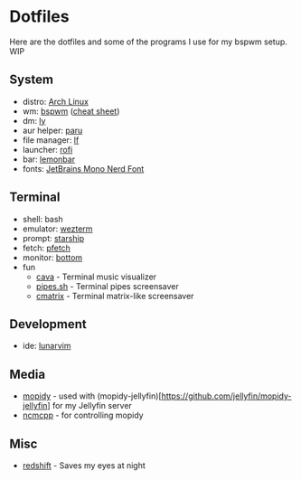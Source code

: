 # Dotfiles

Here are the dotfiles and some of the programs I use for my bspwm setup. WIP

## System
- distro: [Arch Linux](https://archlinux.org)
- wm: [bspwm](https://github.com/baskerville/bspwm) ([cheat sheet](https://gist.github.com/amit08255/43ed6efdc1952d88f9a61e86f375e924))
- dm: [ly](https://github.com/fairyglade/ly)
- aur helper: [paru](https://github.com/Morganamilo/paru)
- file manager: [lf](https://github.com/gokcehan/lf)
- launcher: [rofi](https://github.com/davatorium/rofi)
- bar: [lemonbar](https://github.com/LemonBoy/bar)
- fonts: [JetBrains Mono Nerd Font](https://github.com/JetBrains/JetBrainsMono)

## Terminal
- shell: bash
- emulator: [wezterm](https://wezfurlong.org/wezterm/index.html)
- prompt: [starship](https://starship.rs)
- fetch: [pfetch](https://github.com/dylanaraps/pfetch)
- monitor: [bottom](https://github.com/ClementTsang/bottom)
- fun
    - [cava](https://github.com/karlstav/cava) - Terminal music visualizer
    - [pipes.sh](https://github.com/pipeseroni/pipes.sh) - Terminal pipes screensaver
    - [cmatrix](https://github.com/abishekvashok/cmatrix) - Terminal matrix-like screensaver

## Development
- ide: [lunarvim](https://www.lunarvim.org/)

## Media
- [mopidy](https://mopidy.com/) - used with (mopidy-jellyfin)[https://github.com/jellyfin/mopidy-jellyfin] for my Jellyfin server
- [ncmcpp](https://rybczak.net/ncmpcpp/) - for controlling mopidy

## Misc
- [redshift](http://jonls.dk/redshift/) - Saves my eyes at night
